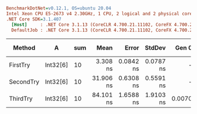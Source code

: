``` ini

BenchmarkDotNet=v0.12.1, OS=ubuntu 20.04
Intel Xeon CPU E5-2673 v4 2.30GHz, 1 CPU, 2 logical and 2 physical cores
.NET Core SDK=3.1.407
  [Host]     : .NET Core 3.1.13 (CoreCLR 4.700.21.11102, CoreFX 4.700.21.11602), X64 RyuJIT
  DefaultJob : .NET Core 3.1.13 (CoreCLR 4.700.21.11102, CoreFX 4.700.21.11602), X64 RyuJIT


```
|    Method |        A | sum |      Mean |     Error |    StdDev |  Gen 0 | Gen 1 | Gen 2 | Allocated |
|---------- |--------- |---- |----------:|----------:|----------:|-------:|------:|------:|----------:|
|  FirstTry | Int32[6] |  10 |  3.308 ns | 0.0842 ns | 0.0787 ns |      - |     - |     - |         - |
| SecondTry | Int32[6] |  10 | 31.906 ns | 0.6308 ns | 0.5591 ns |      - |     - |     - |         - |
|  ThirdTry | Int32[6] |  10 | 84.101 ns | 1.6588 ns | 1.9103 ns | 0.0070 |     - |     - |     184 B |

